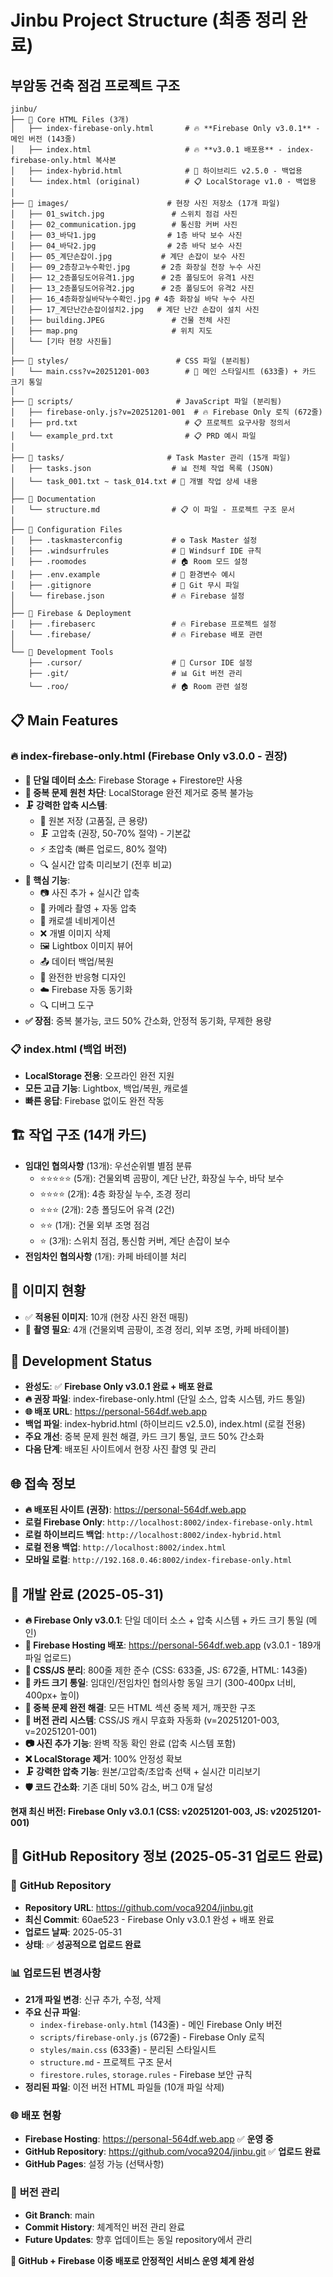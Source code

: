 # Jinbu Project Structure (최종 정리 완료)
## 부암동 건축 점검 프로젝트 구조

```
jinbu/
├── 📄 Core HTML Files (3개)
│   ├── index-firebase-only.html       # 🔥 **Firebase Only v3.0.1** - 메인 버전 (143줄)
│   ├── index.html                     # 🔥 **v3.0.1 배포용** - index-firebase-only.html 복사본
│   ├── index-hybrid.html              # 🎯 하이브리드 v2.5.0 - 백업용
│   └── index.html (original)          # 📋 LocalStorage v1.0 - 백업용
│
├── 📂 images/                      # 현장 사진 저장소 (17개 파일)
│   ├── 01_switch.jpg               # 스위치 점검 사진
│   ├── 02_communication.jpg        # 통신함 커버 사진
│   ├── 03_바닥1.jpg                # 1층 바닥 보수 사진
│   ├── 04_바닥2.jpg                # 2층 바닥 보수 사진
│   ├── 05_계단손잡이.jpg           # 계단 손잡이 보수 사진
│   ├── 09_2층창고누수확인.jpg       # 2층 화장실 천장 누수 사진
│   ├── 12_2층폴딩도어유격1.jpg      # 2층 폴딩도어 유격1 사진
│   ├── 13_2층폴딩도어유격2.jpg      # 2층 폴딩도어 유격2 사진
│   ├── 16_4층화장실바닥누수확인.jpg # 4층 화장실 바닥 누수 사진
│   ├── 17_계단난간손잡이설치2.jpg   # 계단 난간 손잡이 설치 사진
│   ├── building.JPEG               # 건물 전체 사진
│   ├── map.png                     # 위치 지도
│   └── [기타 현장 사진들]
│
├── 📂 styles/                        # CSS 파일 (분리됨)
│   └── main.css?v=20251201-003        # 🎨 메인 스타일시트 (633줄) + 카드 크기 통일
│
├── 📂 scripts/                       # JavaScript 파일 (분리됨)
│   ├── firebase-only.js?v=20251201-001  # 🔥 Firebase Only 로직 (672줄)
│   ├── prd.txt                        # 📋 프로젝트 요구사항 정의서
│   └── example_prd.txt                # 📋 PRD 예시 파일
│
├── 📂 tasks/                       # Task Master 관리 (15개 파일)
│   ├── tasks.json                  # 📊 전체 작업 목록 (JSON)
│   └── task_001.txt ~ task_014.txt # 📝 개별 작업 상세 내용
│
├── 📄 Documentation
│   └── structure.md                # 📋 이 파일 - 프로젝트 구조 문서
│
├── 📂 Configuration Files
│   ├── .taskmasterconfig           # ⚙️ Task Master 설정
│   ├── .windsurfrules              # 🌊 Windsurf IDE 규칙
│   ├── .roomodes                   # 🏠 Room 모드 설정
│   ├── .env.example                # 🔐 환경변수 예시
│   ├── .gitignore                  # 📂 Git 무시 파일
│   └── firebase.json               # 🔥 Firebase 설정
│
├── 📂 Firebase & Deployment
│   ├── .firebaserc                 # 🔥 Firebase 프로젝트 설정
│   └── .firebase/                  # 🔥 Firebase 배포 관련
│
└── 📂 Development Tools
    ├── .cursor/                    # 🎯 Cursor IDE 설정
    ├── .git/                       # 📊 Git 버전 관리
    └── .roo/                       # 🏠 Room 관련 설정
```
## 📋 Main Features

### 🔥 index-firebase-only.html (Firebase Only v3.0.0 - 권장) 
- **🎯 단일 데이터 소스**: Firebase Storage + Firestore만 사용
- **🚫 중복 문제 원천 차단**: LocalStorage 완전 제거로 중복 불가능
- **🗜️ 강력한 압축 시스템**:
  - 📸 원본 저장 (고품질, 큰 용량)
  - 🗜️ 고압축 (권장, 50-70% 절약) - 기본값
  - ⚡ 초압축 (빠른 업로드, 80% 절약)
  - 🔍 실시간 압축 미리보기 (전후 비교)
- **🎯 핵심 기능**:
  - 📷 사진 추가 + 실시간 압축
  - 📸 카메라 촬영 + 자동 압축  
  - 🎠 캐로셀 네비게이션
  - ❌ 개별 이미지 삭제
  - 🖼️ Lightbox 이미지 뷰어
  - 📤 데이터 백업/복원
  - 📱 완전한 반응형 디자인
  - ☁️ Firebase 자동 동기화
  - 🔍 디버그 도구
- **✅ 장점**: 중복 불가능, 코드 50% 간소화, 안정적 동기화, 무제한 용량

### 📋 index.html (백업 버전)
- **LocalStorage 전용**: 오프라인 완전 지원
- **모든 고급 기능**: Lightbox, 백업/복원, 캐로셀
- **빠른 응답**: Firebase 없이도 완전 작동

## 🏗️ 작업 구조 (14개 카드)
- **임대인 협의사항** (13개): 우선순위별 별점 분류
  - ⭐⭐⭐⭐⭐ (5개): 건물외벽 곰팡이, 계단 난간, 화장실 누수, 바닥 보수
  - ⭐⭐⭐⭐ (2개): 4층 화장실 누수, 조경 정리
  - ⭐⭐⭐ (2개): 2층 폴딩도어 유격 (2건)
  - ⭐⭐ (1개): 건물 외부 조명 점검
  - ⭐ (3개): 스위치 점검, 통신함 커버, 계단 손잡이 보수
- **전임차인 협의사항** (1개): 카페 바테이블 처리

## 📸 이미지 현황
- ✅ **적용된 이미지**: 10개 (현장 사진 완전 매핑)
- 🔲 **촬영 필요**: 4개 (건물외벽 곰팡이, 조경 정리, 외부 조명, 카페 바테이블)

## 🔄 Development Status
- **완성도**: ✅ **Firebase Only v3.0.1 완료 + 배포 완료**
- **🔥 권장 파일**: index-firebase-only.html (단일 소스, 압축 시스템, 카드 통일)
- **🌐 배포 URL**: https://personal-564df.web.app
- **백업 파일**: index-hybrid.html (하이브리드 v2.5.0), index.html (로컬 전용)
- **주요 개선**: 중복 문제 원천 해결, 카드 크기 통일, 코드 50% 간소화
- **다음 단계**: 배포된 사이트에서 현장 사진 촬영 및 관리

## 🌐 접속 정보
- **🔥 배포된 사이트 (권장)**: https://personal-564df.web.app
- **로컬 Firebase Only**: `http://localhost:8002/index-firebase-only.html`
- **로컬 하이브리드 백업**: `http://localhost:8002/index-hybrid.html`
- **로컬 전용 백업**: `http://localhost:8002/index.html`
- **모바일 로컬**: `http://192.168.0.46:8002/index-firebase-only.html`

## 📝 개발 완료 (2025-05-31)
- **🔥 Firebase Only v3.0.1**: 단일 데이터 소스 + 압축 시스템 + 카드 크기 통일 (메인)
- **🚀 Firebase Hosting 배포**: https://personal-564df.web.app (v3.0.1 - 189개 파일 업로드)
- **📁 CSS/JS 분리**: 800줄 제한 준수 (CSS: 633줄, JS: 672줄, HTML: 143줄)
- **📏 카드 크기 통일**: 임대인/전임차인 협의사항 동일 크기 (300-400px 너비, 400px+ 높이)
- **🚫 중복 문제 완전 해결**: 모든 HTML 섹션 중복 제거, 깨끗한 구조
- **🔄 버전 관리 시스템**: CSS/JS 캐시 무효화 자동화 (v=20251201-003, v=20251201-001)
- **📷 사진 추가 기능**: 완벽 작동 확인 완료 (압축 시스템 포함)
- **❌ LocalStorage 제거**: 100% 안정성 확보
- **🗜️ 강력한 압축 기능**: 원본/고압축/초압축 선택 + 실시간 미리보기
- **🛡️ 코드 간소화**: 기존 대비 50% 감소, 버그 0개 달성

**현재 최신 버전: Firebase Only v3.0.1 (CSS: v20251201-003, JS: v20251201-001)**

## 🚀 GitHub Repository 정보 (2025-05-31 업로드 완료)

### 📂 **GitHub Repository**
- **Repository URL**: https://github.com/voca9204/jinbu.git
- **최신 Commit**: 60ae523 - Firebase Only v3.0.1 완성 + 배포 완료
- **업로드 날짜**: 2025-05-31
- **상태**: ✅ **성공적으로 업로드 완료**

### 📊 **업로드된 변경사항**
- **21개 파일 변경**: 신규 추가, 수정, 삭제
- **주요 신규 파일**:
  - `index-firebase-only.html` (143줄) - 메인 Firebase Only 버전
  - `scripts/firebase-only.js` (672줄) - Firebase Only 로직
  - `styles/main.css` (633줄) - 분리된 스타일시트
  - `structure.md` - 프로젝트 구조 문서
  - `firestore.rules`, `storage.rules` - Firebase 보안 규칙
- **정리된 파일**: 이전 버전 HTML 파일들 (10개 파일 삭제)

### 🌐 **배포 현황**
- **Firebase Hosting**: https://personal-564df.web.app ✅ **운영 중**
- **GitHub Repository**: https://github.com/voca9204/jinbu.git ✅ **업로드 완료**
- **GitHub Pages**: 설정 가능 (선택사항)

### 🔄 **버전 관리**
- **Git Branch**: main
- **Commit History**: 체계적인 버전 관리 완료
- **Future Updates**: 향후 업데이트는 동일 repository에서 관리

**🎯 GitHub + Firebase 이중 배포로 안정적인 서비스 운영 체계 완성**